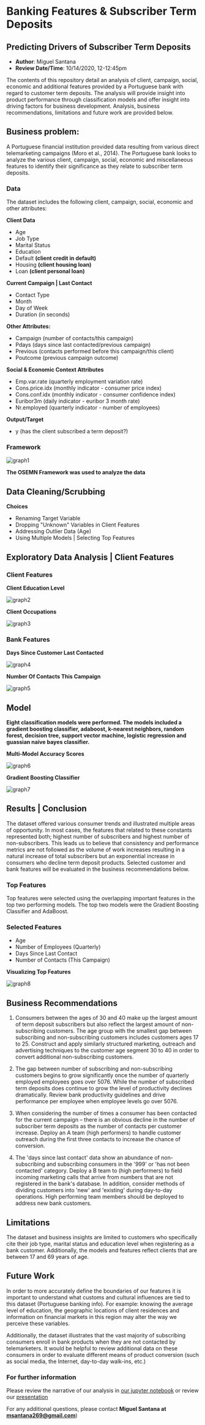 # Banking Features & Subscriber Term Deposits  
## Predicting Drivers of Subscriber Term Deposits

* **Author**: Miguel Santana
* **Review Date/Time**: 10/14/2020, 12-12:45pm

The contents of this repository detail an analysis of client, campaign, social, economic and additional features provided by a Portuguese bank with regard to customer term deposits. The analysis will provide insight into product performance through classification models and offer insight into driving factors for business development. Analysis, business recommendations, limitations and future work are provided below. 

## Business problem:

A Portuguese financial institution provided data resulting from various direct telemarketing campaigns (Moro et al., 2014). The Portuguese bank looks to analyze the various client, campaign, social, economic and miscellaneous features to identify their significance as they relate to subscriber term deposits. 

### Data
The dataset includes the following client, campaign, social, economic and other attributes:

**Client Data**
* Age
* Job Type
* Marital Status
* Education 
* Default **(client credit in default)**
* Housing **(client housing loan)**
* Loan **(client personal loan)**

**Current Campaign | Last Contact** 
* Contact Type
* Month 
* Day of Week 
* Duration (in seconds)

**Other Attributes:**
* Campaign (number of contacts/this campaign)
* Pdays (days since last contacted/previous campaign)
* Previous (contacts performed before this campaign/this client)
* Poutcome (previous campaign outcome)

**Social & Economic Context Attributes**
* Emp.var.rate (quarterly employment variation rate)
* Cons.price.idx (monthly indicator - consumer price index)
* Cons.conf.idx (monthly indicator - consumer confidence index)
* Euribor3m (daily indicator - euribor 3 month rate)
* Nr.employed (quarterly indicator - number of employees)

**Output/Target**
* y (has the client subscribed a term deposit?)

### Framework

![graph1](./OSEMN.png)

**The OSEMN Framework was used to analyze the data**

## Data Cleaning/Scrubbing 

**Choices**

* Renaming Target Variable
* Dropping "Unknown" Variables in Client Features
* Addressing Outlier Data (Age)
* Using Multiple Models | Selecting Top Features

## Exploratory Data Analysis | Client Features

### Client Features

**Client Education Level**

![graph2](./education.png)

**Client Occupations**

![graph3](./job.png)

### Bank Features

**Days Since Customer Last Contacted**

![graph4](./daysslastcontact.png)

**Number Of Contacts This Campaign**

![graph5](./numbercontactc.png)

## Model

**Eight classification models were performed. The models included a gradient boosting classifier, adaboost, k-nearest neighbors, random forest, decision tree, support vector machine, logistic regression and guassian naive bayes classifier.**

**Multi-Model Accuracy Scores**

![graph6](./modelscores.png)

**Gradient Boosting Classifier**

![graph7](./gbcresults.png)

## Results | Conclusion

The dataset offered various consumer trends and illustrated multiple areas of opportunity. In most cases, the features that related to these constants represented both; highest number of subscribers and highest number of non-subscribers. This leads us to believe that consistency and performance metrics are not followed as the volume of work increases resulting in a natural increase of total subscribers but an exponential increase in consumers who decline term deposit products. Selected customer and bank features will be evaluated in the business recommendations below. 

### Top Features

Top features were selected using the overlapping important features in the top two performing models. The top two models were the Gradient Boosting Classifier and AdaBoost.

### Selected Features

* Age
* Number of Employees (Quarterly)
* Days Since Last Contact
* Number of Contacts (This Campaign)

**Visualizing Top Features**

![graph8](./resultsvisuals.png)

## Business Recommendations

1) Consumers between the ages of 30 and 40 make up the largest amount of term deposit subscribers but also reflect the largest amount of non-subscribing customers. The age group with the smallest gap between subscribing and non-subscribing customers includes customers ages 17 to 25. Construct and apply similarly structured marketing, outreach and advertising techniques to the customer age segment 30 to 40 in order to convert additional non-subscribing customers. 

2) The gap between number of subscribing and non-subscribing customers begins to grow significantly once the number of quarterly employed employees goes over 5076. While the number of subscribed term deposits does continue to grow the level of productivity declines dramatically. Review bank productivity guidelines and drive performance per employee when employee levels go over 5076. 

3) When considering the number of times a consumer has been contacted for the current campaign – there is an obvious decline in the number of subscriber term deposits as the number of contacts per customer increase. Deploy an A team (high performers) to handle customer outreach during the first three contacts to increase the chance of conversion. 

4) The 'days since last contact' data show an abundance of non-subscribing and subscribing consumers in the '999' or 'has not been contacted' category. Deploy a B team to (high performers) to field incoming marketing calls that arrive from numbers that are not registered in the bank's database. In addition, consider methods of dividing customers into 'new' and 'existing' during day-to-day operations.  High performing team members should be deployed to address new bank customers.  

## Limitations

The dataset and business insights are limited to customers who specifically cite their job type, marital status and education level when registering as a bank customer. Additionally, the models and features reflect clients that are between 17 and 69 years of age. 

## Future Work
In order to more accurately define the boundaries of our features it is important to understand what customs and cultural influences are tied to this dataset (Portuguese banking info). For example: knowing the average level of education, the geographic locations of client residences and information on financial markets in this region may alter the way we perceive these variables.

Additionally, the dataset illustrates that the vast majority of subscribing consumers enroll in bank products when they are not contacted by telemarketers. It would be helpful to review additional data on these consumers in order to evaluate different means of product conversion (such as social media, the Internet, day-to-day walk-ins, etc.)

### For further information
Please review the narrative of our analysis in [our jupyter notebook](./BankTermDeposit.ipynb) or review our [presentation](./powerpoint.pdf)

For any additional questions, please contact **Miguel Santana at msantana269@gmail.com**)
